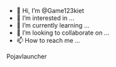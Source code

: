 - 👋 Hi, I’m @Game123kiet
- 👀 I’m interested in ...
- 🌱 I’m currently learning ...
- 💞️ I’m looking to collaborate on ...
- 📫 How to reach me ...

<!---
Game123kiet/Game123kiet is a ✨ special ✨ repository because its `README.md` (this file) appears on your GitHub profile.
You can click the Preview link to take a look at your changes.
--->
Pojavlauncher

